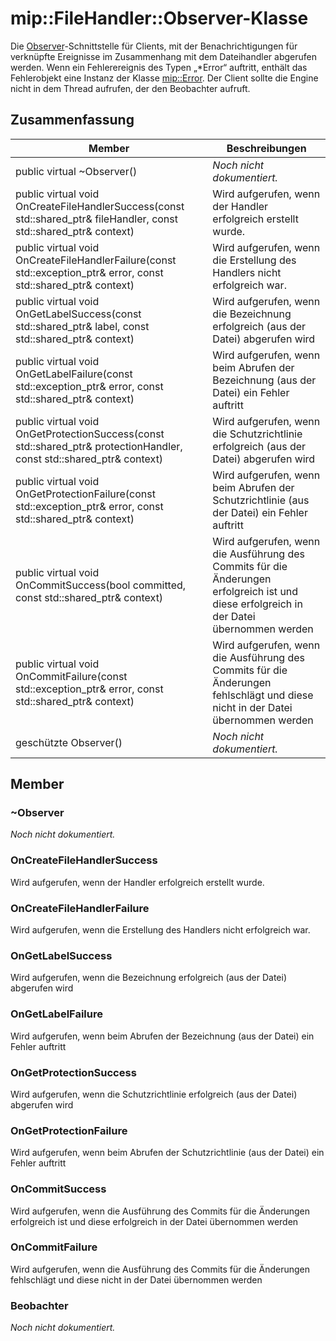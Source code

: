 # <a name="class-mipfilehandlerobserver"></a>mip::FileHandler::Observer-Klasse 
Die [Observer](class_mip_filehandler_observer.md)-Schnittstelle für Clients, mit der Benachrichtigungen für verknüpfte Ereignisse im Zusammenhang mit dem Dateihandler abgerufen werden.
Wenn ein Fehlerereignis des Typen „*Error“ auftritt, enthält das Fehlerobjekt eine Instanz der Klasse [mip::Error](class_mip_error.md). Der Client sollte die Engine nicht in dem Thread aufrufen, der den Beobachter aufruft.
  
## <a name="summary"></a>Zusammenfassung
 Member                        | Beschreibungen                                
--------------------------------|---------------------------------------------
 public virtual ~Observer()  | _Noch nicht dokumentiert._
public virtual void OnCreateFileHandlerSuccess(const std::shared_ptr<FileHandler>& fileHandler, const std::shared_ptr<void>& context)  |  Wird aufgerufen, wenn der Handler erfolgreich erstellt wurde.
public virtual void OnCreateFileHandlerFailure(const std::exception_ptr& error, const std::shared_ptr<void>& context)  |  Wird aufgerufen, wenn die Erstellung des Handlers nicht erfolgreich war.
public virtual void OnGetLabelSuccess(const std::shared_ptr<ContentLabel>& label, const std::shared_ptr<void>& context)  |  Wird aufgerufen, wenn die Bezeichnung erfolgreich (aus der Datei) abgerufen wird
public virtual void OnGetLabelFailure(const std::exception_ptr& error, const std::shared_ptr<void>& context)  |  Wird aufgerufen, wenn beim Abrufen der Bezeichnung (aus der Datei) ein Fehler auftritt
public virtual void OnGetProtectionSuccess(const std::shared_ptr<ProtectionHandler>& protectionHandler, const std::shared_ptr<void>& context)  |  Wird aufgerufen, wenn die Schutzrichtlinie erfolgreich (aus der Datei) abgerufen wird
public virtual void OnGetProtectionFailure(const std::exception_ptr& error, const std::shared_ptr<void>& context)  |  Wird aufgerufen, wenn beim Abrufen der Schutzrichtlinie (aus der Datei) ein Fehler auftritt
public virtual void OnCommitSuccess(bool committed, const std::shared_ptr<void>& context)  |  Wird aufgerufen, wenn die Ausführung des Commits für die Änderungen erfolgreich ist und diese erfolgreich in der Datei übernommen werden
public virtual void OnCommitFailure(const std::exception_ptr& error, const std::shared_ptr<void>& context)  |  Wird aufgerufen, wenn die Ausführung des Commits für die Änderungen fehlschlägt und diese nicht in der Datei übernommen werden
 geschützte Observer()  | _Noch nicht dokumentiert._
  
## <a name="members"></a>Member
  
### <a name="observer"></a>~Observer
_Noch nicht dokumentiert._

  
### <a name="oncreatefilehandlersuccess"></a>OnCreateFileHandlerSuccess
Wird aufgerufen, wenn der Handler erfolgreich erstellt wurde.
  
### <a name="oncreatefilehandlerfailure"></a>OnCreateFileHandlerFailure
Wird aufgerufen, wenn die Erstellung des Handlers nicht erfolgreich war.
  
### <a name="ongetlabelsuccess"></a>OnGetLabelSuccess
Wird aufgerufen, wenn die Bezeichnung erfolgreich (aus der Datei) abgerufen wird
  
### <a name="ongetlabelfailure"></a>OnGetLabelFailure
Wird aufgerufen, wenn beim Abrufen der Bezeichnung (aus der Datei) ein Fehler auftritt
  
### <a name="ongetprotectionsuccess"></a>OnGetProtectionSuccess
Wird aufgerufen, wenn die Schutzrichtlinie erfolgreich (aus der Datei) abgerufen wird
  
### <a name="ongetprotectionfailure"></a>OnGetProtectionFailure
Wird aufgerufen, wenn beim Abrufen der Schutzrichtlinie (aus der Datei) ein Fehler auftritt
  
### <a name="oncommitsuccess"></a>OnCommitSuccess
Wird aufgerufen, wenn die Ausführung des Commits für die Änderungen erfolgreich ist und diese erfolgreich in der Datei übernommen werden
  
### <a name="oncommitfailure"></a>OnCommitFailure
Wird aufgerufen, wenn die Ausführung des Commits für die Änderungen fehlschlägt und diese nicht in der Datei übernommen werden
  
### <a name="observer"></a>Beobachter
_Noch nicht dokumentiert._
